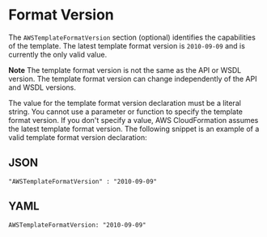 # Format Version<a name="format-version-structure"></a>

The `AWSTemplateFormatVersion` section \(optional\) identifies the capabilities of the template\. The latest template format version is `2010-09-09` and is currently the only valid value\.

**Note**
The template format version is not the same as the API or WSDL version\. The template format version can change independently of the API and WSDL versions\.

The value for the template format version declaration must be a literal string\. You cannot use a parameter or function to specify the template format version\. If you don't specify a value, AWS CloudFormation assumes the latest template format version\. The following snippet is an example of a valid template format version declaration:

## JSON<a name="format-version-structure-example.json"></a>

```
"AWSTemplateFormatVersion" : "2010-09-09"
```

## YAML<a name="format-version-structure-example.yaml"></a>

```
AWSTemplateFormatVersion: "2010-09-09"
```
